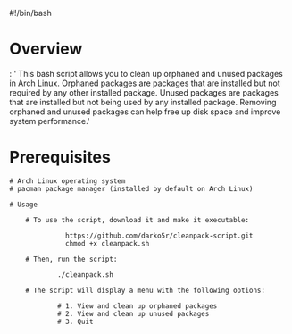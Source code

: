 #!/bin/bash

# Overview

: ' This bash script allows you to clean up orphaned and unused packages in Arch Linux. Orphaned packages are packages that are installed but not 
 required by any other installed package. Unused packages are packages that are installed but not being used by any installed package. 
 Removing orphaned and unused packages can help free up disk space and improve system performance.'

# Prerequisites

    # Arch Linux operating system
    # pacman package manager (installed by default on Arch Linux)
    
    # Usage

        # To use the script, download it and make it executable:

                  https://github.com/darko5r/cleanpack-script.git
                  chmod +x cleanpack.sh

        # Then, run the script:

                ./cleanpack.sh

        # The script will display a menu with the following options:

                # 1. View and clean up orphaned packages
                # 2. View and clean up unused packages
                # 3. Quit

